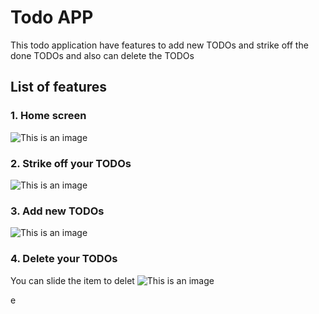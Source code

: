 # Todo APP

This todo application have features to add new TODOs and strike off the done TODOs and also can delete the TODOs

## List of features

### **1. Home screen**

![This is an image](https://raw.githubusercontent.com/thrinathreddynarahari/flutter-todo/refs/heads/main/todo1.png)

### **2. Strike off your TODOs**
![This is an image](https://raw.githubusercontent.com/thrinathreddynarahari/flutter-todo/refs/heads/main/todo1.png)


### **3. Add new TODOs**
![This is an image](https://raw.githubusercontent.com/thrinathreddynarahari/flutter-todo/refs/heads/main/todo3.png)


### **4. Delete your TODOs**
You can slide the item to delet
![This is an image](https://raw.githubusercontent.com/thrinathreddynarahari/flutter-todo/refs/heads/main/todo4.png)


e

